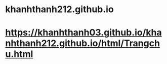 # khanhthanh212.github.io
# https://khanhthanh03.github.io/khanhthanh212.github.io/html/Trangchu.html

